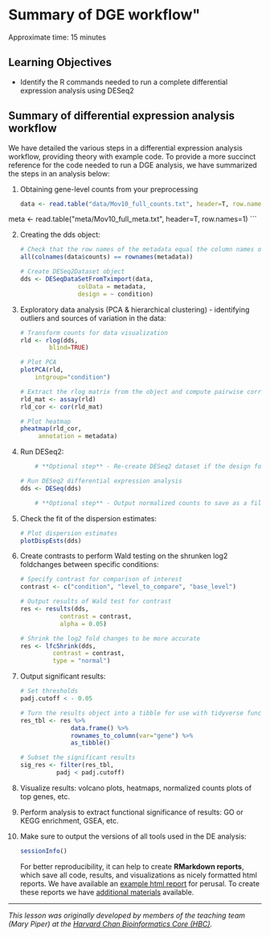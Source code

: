 # Summary of DGE workflow"

Approximate time: 15 minutes

## Learning Objectives 

* Identify the R commands needed to run a complete differential expression analysis using DESeq2

## Summary of differential expression analysis workflow

We have detailed the various steps in a differential expression analysis workflow, providing theory with example code. To provide a more succinct reference for the code needed to run a DGE analysis, we have summarized the steps in an analysis below:

1. Obtaining gene-level counts from your preprocessing

	```r
	data <- read.table("data/Mov10_full_counts.txt", header=T, row.names=1) 

  meta <- read.table("meta/Mov10_full_meta.txt", header=T, row.names=1)
	```

2. Creating the dds object:
		
	```r
	# Check that the row names of the metadata equal the column names of the **raw counts** data
	all(colnames(data$counts) == rownames(metadata))
	
	# Create DESeq2Dataset object
	dds <- DESeqDataSetFromTximport(data, 
					colData = metadata, 
					design = ~ condition)
	```
	
3. Exploratory data analysis (PCA & hierarchical clustering) - identifying outliers and sources of variation in the data:
	
	```r
	# Transform counts for data visualization
	rld <- rlog(dds, 
		    blind=TRUE)
	
	# Plot PCA 
	plotPCA(rld, 
		intgroup="condition")
	
	# Extract the rlog matrix from the object and compute pairwise correlation values
	rld_mat <- assay(rld)
	rld_cor <- cor(rld_mat)
	
	# Plot heatmap
	pheatmap(rld_cor, 
		 annotation = metadata)
	```
	
4. Run DESeq2:

	```r
		# **Optional step** - Re-create DESeq2 dataset if the design formula has changed after QC analysis in include other sources of variation using "dds <- DESeqDataSetFromMatrix(data, colData = metadata, design = ~ covaraite + condition)"

	# Run DESeq2 differential expression analysis
	dds <- DESeq(dds)

		# **Optional step** - Output normalized counts to save as a file to access outside RStudio using "normalized_counts <- counts(dds, normalized=TRUE)"
	```
	
5. Check the fit of the dispersion estimates:
	
	```r
	# Plot dispersion estimates
	plotDispEsts(dds)
	``` 

6. Create contrasts to perform Wald testing on the shrunken log2 foldchanges between specific conditions:

	```r
	# Specify contrast for comparison of interest
	contrast <- c("condition", "level_to_compare", "base_level")
	
	# Output results of Wald test for contrast
	res <- results(dds, 
		       contrast = contrast, 
		       alpha = 0.05)
	
	# Shrink the log2 fold changes to be more accurate
	res <- lfcShrink(dds, 
			 contrast = contrast, 
			 type = "normal")
	```

7. Output significant results:

	```r
	# Set thresholds
	padj.cutoff < - 0.05
	
	# Turn the results object into a tibble for use with tidyverse functions
	res_tbl <- res %>%
                  data.frame() %>%
                  rownames_to_column(var="gene") %>% 
                  as_tibble()
	
	# Subset the significant results
	sig_res <- filter(res_tbl, 
			  padj < padj.cutoff)
	```

8. Visualize results: volcano plots, heatmaps, normalized counts plots of top genes, etc.

9. Perform analysis to extract functional significance of results: GO or KEGG enrichment, GSEA, etc.

10. Make sure to output the versions of all tools used in the DE analysis:

	```r
	sessionInfo()
	```
	
	For better reproducibility, it can help to create **RMarkdown reports**, which save all code, results, and visualizations as nicely formatted html reports. We have available an [example html report](https://www.dropbox.com/s/xp7l0b46rvwmbya/workshop-example.html?dl=1) for perusal. To create these reports we have [additional materials](https://hbctraining.github.io/Training-modules/Rmarkdown/) available.

***

*This lesson was originally developed by members of the teaching team (Mary Piper) at the [Harvard Chan Bioinformatics Core (HBC)](http://bioinformatics.sph.harvard.edu/).*